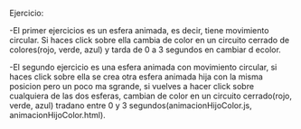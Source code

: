 Ejercicio:

-El primer ejercicios es un esfera animada, es decir, tiene movimiento circular. Si haces click sobre ella cambia de color en un circuito cerrado de colores(rojo, verde, azul) y tarda de 0 a 3 segundos en cambiar d ecolor.

-El segundo ejercicio es una esfera animada con movimiento circular, si haces click sobre ella se crea otra esfera animada hija con la misma posicion pero un poco ma sgrande, si vuelves a hacer click sobre cualquiera de las dos esferas, cambian de color en un circuito cerrado(rojo, verde, azul) tradano entre 0 y 3 segundos(animacionHijoColor.js, animacionHijoColor.html).